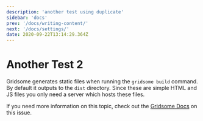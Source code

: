```yaml
---
description: 'another test using duplicate'
sidebar: 'docs'
prev: '/docs/writing-content/'
next: '/docs/settings/'
date: 2020-09-22T13:14:29.364Z
---
```

# Another Test 2

Gridsome generates static files when running the `gridsome build` command. By default it outputs to the `dist` directory.
Since these are simple HTML and JS files you only need a server which hosts these files.

If you need more information on this topic, check out the [Gridsome Docs](https://gridsome.org/docs/deploy-to-netlify/) on this issue.